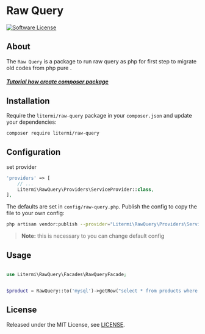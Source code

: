 # Raw Query

[![Software License][ico-license]](LICENSE.md)

## About

The `Raw Query` is a package to run raw query as php for first step to migrate old codes from php pure .

##### [Tutorial how create composer package](https://cirelramos.blogspot.com/2022/04/how-create-composer-package.html)

## Installation

Require the `litermi/raw-query` package in your `composer.json` and update your dependencies:
```sh
composer require litermi/raw-query
```


## Configuration

set provider

```php
'providers' => [
    // ...
    Litermi\RawQuery\Providers\ServiceProvider::class,
],
```


The defaults are set in `config/raw-query.php`. Publish the config to copy the file to your own config:
```sh
php artisan vendor:publish --provider="Litermi\RawQuery\Providers\ServiceProvider"
```

> **Note:** this is necessary to you can change default config



## Usage

```php

use Litermi\RawQuery\Facades\RawQueryFacade;


$product = RawQuery::to('mysql')->getRow("select * from products where id_product=".$idProduct);

```

## License

Released under the MIT License, see [LICENSE](LICENSE).


[ico-license]: https://img.shields.io/badge/license-MIT-brightgreen.svg?style=flat-square

